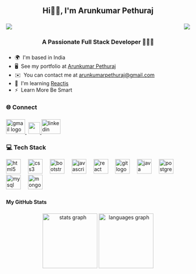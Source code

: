 <h2 align="center"> Hi👋🏻, I'm Arunkumar Pethuraj</h2>

###

<img align="left" src="https://visitor-badge.laobi.icu/badge?page_id=Arunkumar-Pethuraj.Arunkumar-Pethuraj&left_color=dimgrey&right_color=teal&left_text=Profile%20Views"  />

###

<a href="https://www.github.com/Arunkumar-Pethuraj" target="_blank" rel="noreferrer">
<img align="right" src="https://img.shields.io/github/followers/Arunkumar-Pethuraj?logo=github&style=for-the-badge&color=0891b2&labelColor=1c1917" /></a>

###

<br clear="both">

<h3 align="center">A Passionate Full Stack Developer 👨🏻‍💻</h3>

###

* 🌍  I'm based in India
* 🖥️  See my portfolio at [Arunkumar Pethuraj](https://arunkumarpethuraj.netlify.app/)
* ✉️  You can contact me at [arunkumarpethuraj@gmail.com](mailto:arunkumarpethuraj@gmail.com)
* 🧠  I'm learning [Reactjs](https://react.dev/)
* ⚡  Learn More Be Smart

###

<h3 align="left">🌐 Connect</h3>

###

  <a href="arunkumarpethuraj@gmail.com" target="_blank">
    <img src="https://raw.githubusercontent.com/maurodesouza/profile-readme-generator/master/src/assets/icons/social/gmail/default.svg" width="52" height="40" alt="gmail logo"  />
  </a>
  
  <a href="https://www.github.com/Arunkumar-Pethuraj" target="_blank" rel="noreferrer">
   <picture style="margin-left: 5px"> 
   <source media="(prefers-color-scheme: dark)" srcset="https://raw.githubusercontent.com/danielcranney/readme-generator/main/public/icons/socials/github-dark.svg" /> 
   <source media="(prefers-color-scheme: light)" srcset="https://raw.githubusercontent.com/danielcranney/readme-generator/main/public/icons/socials/github.svg" /> 
   <img src="https://raw.githubusercontent.com/danielcranney/readme-generator/main/public/icons/socials/github.svg" width="32" height="32" /> 
   </picture> 
 </a> 
    
  <a href="https://www.linkedin.com/in/arunkumar-pethuraj" target="_blank">
    <img src="https://raw.githubusercontent.com/maurodesouza/profile-readme-generator/master/src/assets/icons/social/linkedin/default.svg" width="52" height="40" alt="linkedin logo"  />
  </a>
 
###

<h3 align="left">💻 Tech Stack</h3>

<div align="left">
  <img src="https://cdn.jsdelivr.net/gh/devicons/devicon/icons/html5/html5-original.svg" height="40" alt="html5 logo"  />
  <img width="12" />
  <img src="https://cdn.jsdelivr.net/gh/devicons/devicon/icons/css3/css3-original.svg" height="40" alt="css3 logo"  />
  <img width="12" />
  <img src="https://cdn.jsdelivr.net/gh/devicons/devicon/icons/bootstrap/bootstrap-original.svg" height="40" alt="bootstrap logo"  />
  <img width="12" />
  <img src="https://cdn.jsdelivr.net/gh/devicons/devicon/icons/javascript/javascript-original.svg" height="40" alt="javascript logo"  />
  <img width="12" />
  <img src="https://cdn.jsdelivr.net/gh/devicons/devicon/icons/react/react-original.svg" height="40" alt="react logo"  />
  <img width="12" />
  <img src="https://cdn.jsdelivr.net/gh/devicons/devicon/icons/git/git-original.svg" height="40" alt="git logo"  />
  <img width="12" />
  <img src="https://cdn.jsdelivr.net/gh/devicons/devicon/icons/java/java-original.svg" height="40" alt="java logo"  />
  <img width="12" />
  <img src="https://cdn.jsdelivr.net/gh/devicons/devicon/icons/postgresql/postgresql-original.svg" height="40" alt="postgresql logo"  />
  <img width="12" />
  <img src="https://cdn.jsdelivr.net/gh/devicons/devicon/icons/mysql/mysql-original.svg" height="40" alt="mysql logo"  />
  <img width="12" />
  <img src="https://cdn.jsdelivr.net/gh/devicons/devicon/icons/mongodb/mongodb-original.svg" height="40" alt="mongodb logo"  />
</div>

###

<b>My GitHub Stats</b>

###

<div align="center">
  <img src="https://github-readme-stats.vercel.app/api?username=Arunkumar-Pethuraj&hide_title=false&hide_rank=false&show_icons=true&include_all_commits=true&count_private=true&disable_animations=false&theme=gotham&locale=en&hide_border=true&order=1" height="150" alt="stats graph"  />
  <img src="https://github-readme-stats.vercel.app/api/top-langs?username=Arunkumar-Pethuraj&locale=en&hide_title=false&layout=compact&card_width=320&langs_count=10&theme=gotham&hide_border=true&order=2" height="150" alt="languages graph"  />
</div>

###
